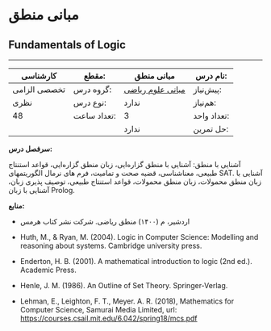 # مبانی منطق
## Fundamentals of Logic
_______________________________________________________________________________
| کارشناسی     | مقطع:       | مبانی منطق                                                | نام درس:    |
| ------------ | ----------- | --------------------------------------------------------- | ----------- |
| تخصصی الزامی | گروه درس:   | [مبانی علوم ریاضی](../base/Foundations-of-Mathematics.md) | پیش‌نیاز:   |
| نظری         | نوع درس:    | ندارد                                                     | هم‌نیاز:    |
| 48           | تعداد ساعت: | 3                                                         | تعداد واحد: |
|              |             |  ندارد                                                    | حل تمرین:   |

**سرفصل درس:**

آشنایی با منطق: آشنایی با منطق گزاره‌ایی، زبان منطق گزاره‌ایی، قواعد استنتاج طبیعی، معناشناسی، قضیه صحت و تمامیت، فرم های نرمال الگوریتمهای SAT. آشنایی با زبان منطق محمولات، زبان منطق محمولات، قواعد استنتاج طبیعی، توصیف پذیری زبان، آشنایی با زبان Prolog.

**منابع:**


- اردشیر، م (۱۴۰۰) منطق ریاضی. شرکت نشر کتاب هرمس

- Huth, M., & Ryan, M. (2004). Logic in Computer Science: Modelling and reasoning about systems. Cambridge university press.

- Enderton, H. B. (2001). A mathematical introduction to logic (2nd ed.). Academic Press.

- Henle, J. M. (1986). An Outline of Set Theory. Springer-Verlag.

- Lehman, E., Leighton, F. T., Meyer.  A. R. (2018), Mathematics for Computer Science, Samurai Media Limited, url: <https://courses.csail.mit.edu/6.042/spring18/mcs.pdf>
